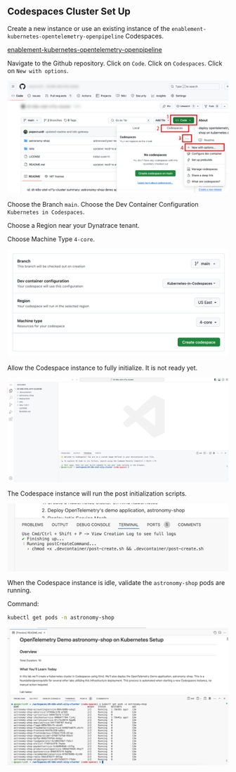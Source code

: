 ## Codespaces Cluster Set Up

Create a new instance or use an existing instance of the `enablement-kubernetes-opentelemetry-openpipeline` Codespaces.

[enablement-kubernetes-opentelemetry-openpipeline](https://github.com/dynatrace-wwse/enablement-kubernetes-opentelemetry-openpipeline)

Navigate to the Github repository.  Click on `Code`.  Click on `Codespaces`.  Click on `New with options`.

![github cluster repo](../../../assets/images/prereq-github_cluster_repo.png)

Choose the Branch `main`.  Choose the Dev Container Configuration `Kubernetes in Codespaces`.

Choose a Region near your Dynatrace tenant.

Choose Machine Type `4-core`.

![github new codespaces](../../../assets/images/prereq-github_cluster_new_codespaces.png)

Allow the Codespace instance to fully initialize.  It is not ready yet.

![github codespace launch](../../../assets/images/prereq-github_codespace_launch.png)

The Codespace instance will run the post initialization scripts.

![github codespace ](../../../assets/images/prereq-github_codespace_create.png)

When the Codespace instance is idle, validate the `astronomy-shop` pods are running.

Command:
```sh
kubectl get pods -n astronomy-shop
```

![github codespace ready](../../../assets/images/prereq-github_codespace_ready.png)